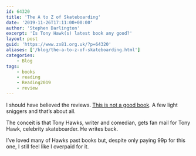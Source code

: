 ```yaml
---
id: 64320
title: 'The A to Z of Skateboarding'
date: '2019-11-26T17:11:00+00:00'
author: 'Stephen Darlington'
excerpt: 'Is Tony Hawk(s) latest book any good?'
layout: post
guid: 'https://www.zx81.org.uk/?p=64320'
aliases: ['/blog/the-a-to-z-of-skateboarding.html']
categories:
    - Blog
tags:
    - books
    - reading
    - Reading2019
    - review
---
```


I should have believed the reviews. [This is not a good book](https://amzn.to/2pL3TQo). A few light sniggers and that’s about all.

The conceit is that Tony Hawks, writer and comedian, gets fan mail for Tony Hawk, celebrity skateboarder. He writes back.

I’ve loved many of Hawks past books but, despite only paying 99p for this one, I still feel like I overpaid for it.